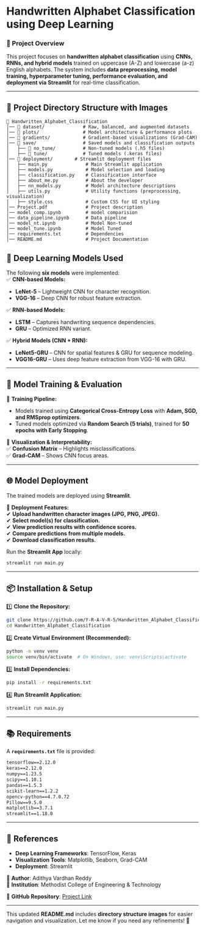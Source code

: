 # **Handwritten Alphabet Classification using Deep Learning**  

### **📌 Project Overview**  
This project focuses on **handwritten alphabet classification** using **CNNs, RNNs, and hybrid models** trained on uppercase (A-Z) and lowercase (a-z) English alphabets. The system includes **data preprocessing, model training, hyperparameter tuning, performance evaluation, and deployment via Streamlit** for real-time classification.  

---

## **📂 Project Directory Structure with Images**  

```
📁 Handwritten_Alphabet_Classification  
│── 📁 dataset/              # Raw, balanced, and augmented datasets  
│── 📁 plots/                # Model architecture & performance plots  
│── 📁 gradients/            # Gradient-based visualizations (Grad-CAM)  
│── 📁 save/                 # Saved models and classification outputs  
│   ├── 📁 no_tune/          # Non-tuned models (.h5 files)  
│   ├── 📁 tune/             # Tuned models (.keras files)  
│── 📁 deployment/        # Streamlit deployment files  
│   ├── main.py              # Main Streamlit application  
│   ├── models.py            # Model selection and loading  
│   ├── classification.py    # Classification interface  
│   ├── about_me.py          # About the developer  
│   ├── nn_models.py         # Model architecture descriptions  
│   ├── utils.py             # Utility functions (preprocessing, visualization)  
│   ├── style.css            # Custom CSS for UI styling 
│── Project.pdf              # Project description
│── model_comp.ipynb         # model comparision
│── data_pipeline.ipynb      # Data pipeline
│── model_nt.ipynb           # Model Non-tuned
│── model_tune.ipynb         # Model Tuned
│── requirements.txt         # Dependencies  
│── README.md                # Project Documentation  
```

## **🧠 Deep Learning Models Used**
The following **six models** were implemented:  
✅ **CNN-based Models:**  
- **LeNet-5** – Lightweight CNN for character recognition.  
- **VGG-16** – Deep CNN for robust feature extraction.  

✅ **RNN-based Models:**  
- **LSTM** – Captures handwriting sequence dependencies.  
- **GRU** – Optimized RNN variant.  

✅ **Hybrid Models (CNN + RNN):**  
- **LeNet5-GRU** – CNN for spatial features & GRU for sequence modeling.  
- **VGG16-GRU** – Uses deep feature extraction from VGG-16 with GRU.  

---

## **🔬 Model Training & Evaluation**
📌 **Training Pipeline:**  
- Models trained using **Categorical Cross-Entropy Loss** with **Adam, SGD, and RMSprop optimizers**.  
- Tuned models optimized via **Random Search (5 trials)**, trained for **50 epochs with Early Stopping**.  

📌 **Visualization & Interpretability:**  
✅ **Confusion Matrix** – Highlights misclassifications.  
✅ **Grad-CAM** – Shows CNN focus areas.  

---

## **🌐 Model Deployment**
The trained models are deployed using **Streamlit**.  

📌 **Deployment Features:**  
✔ **Upload handwritten character images (JPG, PNG, JPEG).**  
✔ **Select model(s) for classification.**  
✔ **View prediction results with confidence scores.**  
✔ **Compare predictions from multiple models.**  
✔ **Download classification results.**  

Run the **Streamlit App** locally:  
```bash
streamlit run main.py
```

---

## **📦 Installation & Setup**
1️⃣ **Clone the Repository:**  
```bash
git clone https://github.com/Y-R-A-V-R-5/Handwritten_Alphabet_Classification.git
cd Handwritten_Alphabet_Classification
```
2️⃣ **Create Virtual Environment (Recommended):**  
```bash
python -m venv venv
source venv/bin/activate  # On Windows, use: venv\Scripts\activate
```
3️⃣ **Install Dependencies:**  
```bash
pip install -r requirements.txt
```
4️⃣ **Run Streamlit Application:**  
```bash
streamlit run main.py
```

---

## **📚 Requirements**
A **`requirements.txt`** file is provided:  
```txt
tensorflow==2.12.0
keras==2.12.0
numpy==1.23.5
scipy==1.10.1
pandas==1.5.3
scikit-learn==1.2.2
opencv-python==4.7.0.72
Pillow==9.5.0
matplotlib==3.7.1
streamlit==1.18.0
```

---

## **🔗 References**
- **Deep Learning Frameworks**: TensorFlow, Keras  
- **Visualization Tools**: Matplotlib, Seaborn, Grad-CAM  
- **Deployment**: Streamlit  

🔹 **Author**: Adithya Vardhan Reddy  
🔹 **Institution**: Methodist College of Engineering & Technology  

📌 **GitHub Repository**: [Project Link](https://github.com/Y-R-A-V-R-5/Handwritten_Alphabet_Classification)  

---

This updated **README.md** includes **directory structure images** for easier navigation and visualization. Let me know if you need any refinements! 🚀
